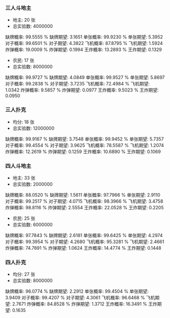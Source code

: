 ###  三人斗地主
- 地主: 20 张
- 总实验数: 4000000

缺牌概率: 99.5555 %
缺牌期望: 3.1651
单张概率: 99.9230 %
单张期望: 5.3952
对子概率: 99.6501 %
对子期望: 4.3822
飞机概率: 87.8795 %
飞机期望: 1.5924
炸弹概率: 19.0009 %
炸弹期望: 0.1994
王炸概率: 13.2893 %
王炸期望: 0.1329

- 农民: 17 张
- 总实验数: 8000000

缺牌概率: 99.9727 %
缺牌期望: 4.0849
单张概率: 99.9527 %
单张期望: 5.8697
对子概率: 99.2838 %
对子期望: 3.7235
飞机概率: 72.4984 %
飞机期望: 1.0342
炸弹概率: 9.5857 %
炸弹期望: 0.0977
王炸概率: 9.5023 %
王炸期望: 0.0950

###  三人扑克
- 均分: 18 张
- 总实验数: 12000000

缺牌概率: 99.9167 %
缺牌期望: 3.7548
单张概率: 99.9452 %
单张期望: 5.7357
对子概率: 99.4554 %
对子期望: 3.9625
飞机概率: 78.5587 %
飞机期望: 1.2074
炸弹概率: 12.2619 %
炸弹期望: 0.1259
王炸概率: 10.6890 %
王炸期望: 0.1069


###  四人斗地主
- 地主: 33 张
- 总实验数: 2000000

缺牌概率: 88.0520 %
缺牌期望: 1.5611
单张概率: 97.7966 %
单张期望: 2.9110
对子概率: 99.2517 %
对子期望: 4.0715
飞机概率: 98.3966 %
飞机期望: 3.4758
炸弹概率: 98.8116 %
炸弹期望: 2.5554
王炸概率: 22.0528 %
王炸期望: 0.2205

- 农民: 25 张
- 总实验数: 6000000

缺牌概率: 97.7843 %
缺牌期望: 2.6181
单张概率: 99.6425 %
单张期望: 4.2974
对子概率: 99.3954 %
对子期望: 4.2680
飞机概率: 95.3281 %
飞机期望: 2.4661
炸弹概率: 74.7691 %
炸弹期望: 1.0624
王炸概率: 14.4774 %
王炸期望: 0.1448

###  四人扑克
- 均分: 27 张
- 总实验数: 8000000

缺牌概率: 96.0774 %
缺牌期望: 2.2912
单张概率: 99.4504 %
单张期望: 3.9409
对子概率: 99.4207 %
对子期望: 4.3061
飞机概率: 96.6468 %
飞机期望: 2.7671
炸弹概率: 84.8528 %
炸弹期望: 1.3712
王炸概率: 16.3491 %
王炸期望: 0.1635


